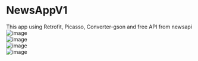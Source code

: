 # NewsAppV1
This app using Retrofit, Picasso, Converter-gson and free API from newsapi
![image](https://user-images.githubusercontent.com/73264521/181677011-6d3d65c1-3593-4f0a-ba14-7d4162c719e8.png)
<br>
![image](https://user-images.githubusercontent.com/73264521/181702271-4e615d39-4ab1-45ce-8a23-7485d7fbf755.png)
<br>
![image](https://user-images.githubusercontent.com/73264521/184774628-b3abb797-ee9b-4282-adb6-60ca3eb70035.png)
<br>
![image](https://user-images.githubusercontent.com/73264521/184774810-1a6cf2ab-e448-407c-ae38-96fcb8566367.png)

